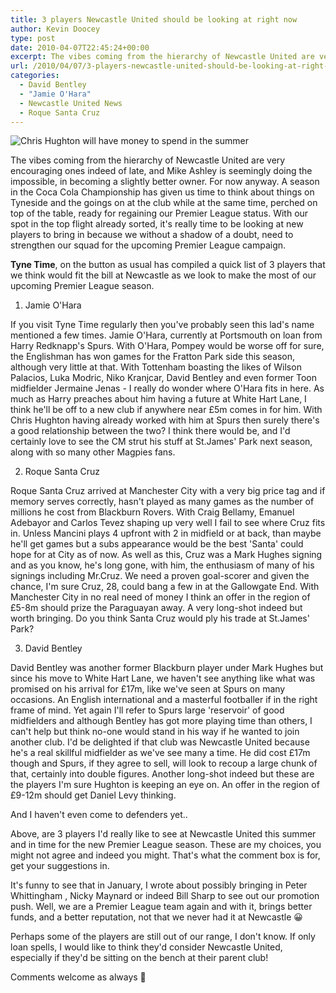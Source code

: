 ```yaml
---
title: 3 players Newcastle United should be looking at right now
author: Kevin Doocey
type: post
date: 2010-04-07T22:45:24+00:00
excerpt: The vibes coming from the hierarchy of Newcastle United are very encouraging ones indeed of late, and Mike Ashley is seemingly doing the possible, in becoming a slightly better owner. For now anyway. A season in the Coca Cola Championship has given us..
url: /2010/04/07/3-players-newcastle-united-should-be-looking-at-right-now/
categories:
  - David Bentley
  - "Jamie O'Hara"
  - Newcastle United News
  - Roque Santa Cruz
---
```


![Chris Hughton will have money to spend in the summer](https://static.guim.co.uk/sys-images/Sport/Pix/pictures/2010/4/6/1270570811893/Chris-Hughton-001.jpg "Hughton - Will have money to spend come the summer to spend on new players")

The vibes coming from the hierarchy of Newcastle United are very encouraging ones indeed of late, and Mike Ashley is seemingly doing the impossible, in becoming a slightly better owner. For now anyway. A season in the Coca Cola Championship has given us time to think about things on Tyneside and the goings on at the club while at the same time, perched on top of the  table, ready for regaining our Premier League status. With our spot in the top flight already sorted, it's really time to be looking at new players to bring in because we without a shadow of a doubt, need to strengthen our squad for the upcoming Premier League campaign.

**Tyne Time**, on the button as usual has compiled a quick list of 3 players that we think would fit the bill at Newcastle as we look to make the most of our upcoming Premier League season.


1. Jamie O'Hara

If you visit Tyne Time regularly then you've probably seen this lad's name mentioned a few times. Jamie O'Hara, currently at Portsmouth on loan from Harry Redknapp's Spurs. With O'Hara, Pompey would be worse off for sure, the Englishman has won games for the Fratton Park side this season, although very little at that. With Tottenham boasting the likes of Wilson Palacios, Luka Modric, Niko Kranjcar, David Bentley and even former Toon midfielder Jermaine Jenas - I really do wonder where O'Hara fits in here. As much as Harry preaches about him having a future at White Hart Lane, I think he'll be off to a new club if anywhere near £5m comes in for him. With Chris Hughton having already worked with him at Spurs then surely there's a good relationship between the two? I think there would be, and I'd certainly love to see the CM strut his stuff at St.James' Park next season, along with so many other Magpies fans.

2. Roque Santa Cruz

Roque Santa Cruz arrived at Manchester City with a very big price tag and if memory serves correctly, hasn't played as many games as the number of millions he cost from Blackburn Rovers. With Craig Bellamy, Emanuel Adebayor and Carlos Tevez shaping up very well I fail to see where Cruz fits in. Unless Mancini plays 4 upfront with 2 in midfield or at back, than maybe he'll get games but a subs appearance would be the best 'Santa' could hope for at City as of now. As well as this, Cruz was a Mark Hughes signing and as you know, he's long gone, with him, the enthusiasm of many of his signings including Mr.Cruz. We need a proven goal-scorer and given the chance, I'm sure Cruz, 28, could bang a few in at the Gallowgate End. With Manchester City in no real need of money I think an offer in the region of £5-8m should prize the Paraguayan away. A very long-shot indeed but worth bringing. Do you think Santa Cruz would ply his trade at St.James' Park?

3. David Bentley

David Bentley was another former Blackburn player under Mark Hughes but since his move to White Hart Lane, we haven't see anything like what was promised on his arrival for £17m, like we've seen at Spurs on many occasions. An English international and a masterful footballer if in the right frame of mind. Yet again I'll refer to Spurs large 'reservoir' of good midfielders and although Bentley has got more playing time than others, I can't help but think no-one would stand in his way if he wanted to join another club. I'd be delighted if that club was Newcastle United because he's a real skillful midfielder as we've see many a time. He did cost £17m though and Spurs, if they agree to sell, will look to recoup a large chunk of that, certainly into double figures. Another long-shot indeed but these are the players I'm sure Hughton is keeping an eye on. An offer in the region of £9-12m should get Daniel Levy thinking.

And I haven't even come to defenders yet..

Above, are 3 players I'd really like to see at Newcastle United this summer and in time for the new Premier League season. These are my choices, you might not agree and indeed you might. That's what the comment box is for, get your suggestions in.

It's funny to see that in January, I wrote about possibly bringing in Peter Whittingham , Nicky Maynard or indeed Bill Sharp to see out our promotion push. Well, we are a Premier League team again and with it, brings better funds, and a better reputation, not that we never had it at Newcastle 😀

Perhaps some of the players are still out of our range, I don't know. If only loan spells, I would like to think they'd consider Newcastle United, especially if they'd be sitting on the bench at their parent club!

Comments welcome as always 🙂

